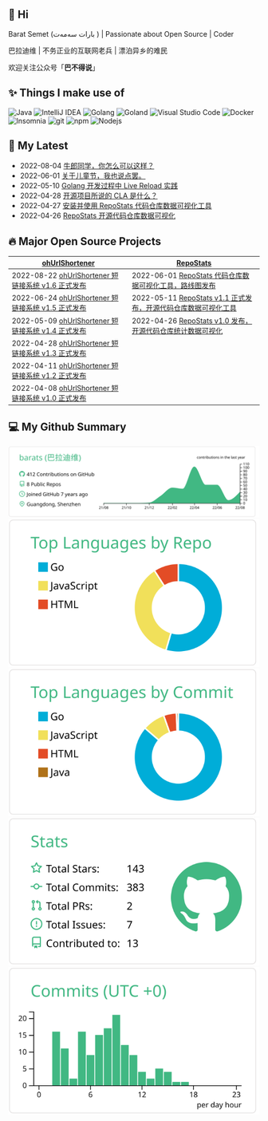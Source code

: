 ## 👋 Hi

Barat Semet (بارات سەمەت ) | Passionate about Open Source | Coder

巴拉迪维 | 不务正业的互联网老兵 | 漂泊异乡的难民  

欢迎关注公众号「**巴不得说**」

## ✨ Things I make use of

<p>
  <img alt="Java" src="https://img.shields.io/badge/-Java-43853d?style=flat-square&logo=Java&logoColor=white" />
  <img alt="IntelliJ IDEA" src="https://img.shields.io/badge/-IntelliJ IDEA-F7B93E?style=flat-square&logo=intellij-idea&logoColor=white" />
  <img alt="Golang" src="https://img.shields.io/badge/-Golang-13aa52?style=flat-square&logo=go&logoColor=white" />
  <img alt="Goland" src="https://img.shields.io/badge/-Goland-2088AF?style=flat-square&logo=goland&logoColor=white" />
  <img alt="Visual Studio Code" src="https://img.shields.io/badge/-Visual_Studio_Code-FB542B?style=flat-square&logo=VisualStudioCode&logoColor=white" />
  <img alt="Docker" src="https://img.shields.io/badge/-Docker-46a2f1?style=flat-square&logo=docker&logoColor=white" />
  <img alt="Insomnia" src="https://img.shields.io/badge/-Insomnia-5849BE?style=flat-square&logo=insomnia&logoColor=white" />
  <img alt="git" src="https://img.shields.io/badge/-Git-F05032?style=flat-square&logo=git&logoColor=white" />
  <img alt="npm" src="https://img.shields.io/badge/-NPM-CB3837?style=flat-square&logo=npm&logoColor=white" />
  <img alt="Nodejs" src="https://img.shields.io/badge/-Nodejs-43853d?style=flat-square&logo=Node.js&logoColor=white" />
</p>

## 📕 My Latest 

- 2022-08-04 [牛郎同学，你怎么可以这样？](https://mp.weixin.qq.com/s/VTmwkFU2myUxxwTge1cyHw)
- 2022-06-01 [关于儿童节，我也说点罢。](https://mp.weixin.qq.com/s/D_SrzVYBLhbAGCSfmSknuQ)
- 2022-05-10 [Golang 开发过程中 Live Reload 实践](https://mp.weixin.qq.com/s/ZkA54bd0cUAM7FJpYnlYug)
- 2022-04-28 [开源项目所说的 CLA 是什么？](https://mp.weixin.qq.com/s/IS1Bzd__hoL9LdBE6Iy_hA)
- 2022-04-27 [安装并使用 RepoStats 代码仓库数据可视化工具](https://mp.weixin.qq.com/s/St3OItSpgcxl_wuuIGnuIA)
- 2022-04-26 [RepoStats 开源代码仓库数据可视化](https://mp.weixin.qq.com/s/9sNFC0chxeE7gHol6gdc0A)

## 🔥 Major Open Source Projects

| [ohUrlShortener](https://github.com/barats/ohUrlShortener) | [RepoStats](https://github.com/barats/RepoStats) |
|----------------|-----------|
|2022-08-22 [ohUrlShortener 短链接系统 v1.6 正式发布](https://www.oschina.net/news/207439/ohurlshortener-1-6-released)|2022-06-01 [RepoStats 代码仓库数据可视化工具，路线图发布](https://www.oschina.net/news/198120/repostats-roadmap)|
|2022-06-24 [ohUrlShortener 短链接系统 v1.5 正式发布](https://www.oschina.net/news/200621/ohurlshortener-1-5-released)|2022-05-11 [RepoStats v1.1 正式发布，开源代码仓库数据可视化工具](https://www.oschina.net/news/195251/repostats-1-1-released)|
|2022-05-09 [ohUrlShortener 短链接系统 v1.4 正式发布](https://www.oschina.net/news/194904/ohurlshortener-1-4-released)|2022-04-26 [RepoStats v1.0 发布，开源代码仓库统计数据可视化](https://www.oschina.net/news/193100/repostats-1-0-released)|
|2022-04-28 [ohUrlShortener 短链接系统 v1.3 正式发布](https://www.oschina.net/news/193422/ohurlshortener-1-3-released)| |
|2022-04-11 [ohUrlShortener 短链接系统 v1.2 正式发布](https://www.oschina.net/news/190546/ohurlshortener-1-2-released)| |
|2022-04-08 [ohUrlShortener 短链接系统 v1.0 正式发布](https://www.oschina.net/news/190168/ohurlshortener-1-0-released)| |


## :computer: My Github Summary

[![](https://raw.githubusercontent.com/barats/profile-summary-cards/master/profile-summary-card-output/vue/0-profile-details.svg)](https://github.com/barats)
[![](https://raw.githubusercontent.com/barats/profile-summary-cards/master/profile-summary-card-output/vue/1-repos-per-language.svg)](https://github.com/barats) [![](https://raw.githubusercontent.com/barats/profile-summary-cards/master/profile-summary-card-output/vue/2-most-commit-language.svg)](https://github.com/barats)
[![](https://raw.githubusercontent.com/barats/profile-summary-cards/master/profile-summary-card-output/vue/3-stats.svg)](https://github.com/barats) [![](https://raw.githubusercontent.com/barats/profile-summary-cards/master/profile-summary-card-output/vue/4-productive-time.svg)](https://github.com/barats)

